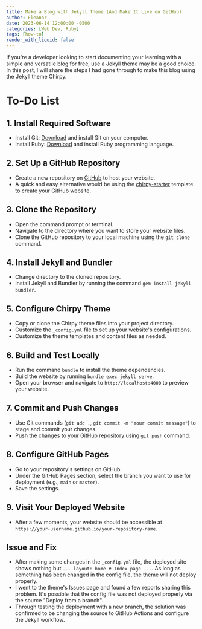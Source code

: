 ```yaml
---
title: Make a Blog with Jekyll Theme (And Make It Live on GitHub)
author: Eleanor
date: 2023-06-14 12:00:00 -0500
categories: [Web Dev, Ruby]
tags: [how-to]
render_with_liquid: false
---
```


If you're a developer looking to start documenting your learning with a simple and versatile blog for free, use a Jekyll theme may be a good choice.
In this post, I will share the steps I had gone through to make this blog using the Jekyll theme Chirpy.

# To-Do List

## 1. Install Required Software

- Install Git: [Download](git-download) and install Git on your computer.
- Install Ruby: [Download](ruby-download) and install Ruby programming language.

## 2. Set Up a GitHub Repository

- Create a new repository on [GitHub](github) to host your website.
- A quick and easy alternative would be using the [chirpy-starter](chirpy-starter) template to create your GitHub website.

## 3. Clone the Repository

- Open the command prompt or terminal.
- Navigate to the directory where you want to store your website files.
- Clone the GitHub repository to your local machine using the `git clone` command.

## 4. Install Jekyll and Bundler

- Change directory to the cloned repository.
- Install Jekyll and Bundler by running the command `gem install jekyll bundler`.

## 5. Configure Chirpy Theme

- Copy or clone the Chirpy theme files into your project directory.
- Customize the `_config.yml` file to set up your website's configurations.
- Customize the theme templates and content files as needed.

## 6. Build and Test Locally

- Run the command `bundle` to install the theme dependencies.
- Build the website by running `bundle exec jekyll serve`.
- Open your browser and navigate to `http://localhost:4000` to preview your website.

## 7. Commit and Push Changes

- Use Git commands (`git add .`, `git commit -m "Your commit message"`) to stage and commit your changes.
- Push the changes to your GitHub repository using `git push` command.

## 8. Configure GitHub Pages

- Go to your repository's settings on GitHub.
- Under the GitHub Pages section, select the branch you want to use for deployment (e.g., `main` or `master`).
- Save the settings.

## 9. Visit Your Deployed Website

- After a few moments, your website should be accessible at `https://your-username.github.io/your-repository-name`.


## Issue and Fix
- After making some changes in the `_config.yml` file, the deployed site shows nothing but `--- layout: home # Index page ---`. As long as something has been changed in the config file, the theme will not deploy properly.
- I went to the theme's Issues page and found a few reports sharing this problem. It's possible that the config file was not deployed properly via the source "Deploy from a branch".
- Through testing the deployment with a new branch, the solution was confirmed to be changing the source to GitHub Actions and configure the Jekyll workflow.



[git-download]:<https://git-scm.com/downloads>
[ruby-download]:<https://www.ruby-lang.org/en/>
[github]:<https://github.com/>
[chirpy-starter]:<https://github.com/cotes2020/chirpy-starter>